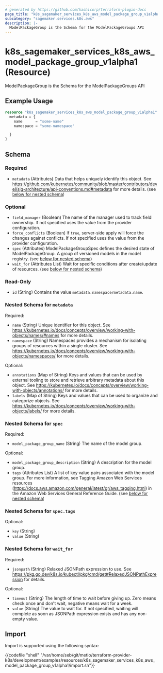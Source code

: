 ```yaml
---
# generated by https://github.com/hashicorp/terraform-plugin-docs
page_title: "k8s_sagemaker_services_k8s_aws_model_package_group_v1alpha1 Resource - terraform-provider-k8s"
subcategory: "sagemaker.services.k8s.aws"
description: |-
  ModelPackageGroup is the Schema for the ModelPackageGroups API
---
```


# k8s_sagemaker_services_k8s_aws_model_package_group_v1alpha1 (Resource)

ModelPackageGroup is the Schema for the ModelPackageGroups API

## Example Usage

```terraform
resource "k8s_sagemaker_services_k8s_aws_model_package_group_v1alpha1" "example" {
  metadata = {
    name      = "some-name"
    namespace = "some-namespace"

  }
}
```

<!-- schema generated by tfplugindocs -->
## Schema

### Required

- `metadata` (Attributes) Data that helps uniquely identify this object. See https://github.com/kubernetes/community/blob/master/contributors/devel/sig-architecture/api-conventions.md#metadata for more details. (see [below for nested schema](#nestedatt--metadata))

### Optional

- `field_manager` (Boolean) The name of the manager used to track field ownership. If not specified uses the value from the provider configuration.
- `force_conflicts` (Boolean) If `true`, server-side apply will force the changes against conflicts. If not specified uses the value from the provider configuration.
- `spec` (Attributes) ModelPackageGroupSpec defines the desired state of ModelPackageGroup.  A group of versioned models in the model registry. (see [below for nested schema](#nestedatt--spec))
- `wait_for` (Attributes List) Wait for specific conditions after create/update of resources. (see [below for nested schema](#nestedatt--wait_for))

### Read-Only

- `id` (String) Contains the value `metadata.namespace/metadata.name`.

<a id="nestedatt--metadata"></a>
### Nested Schema for `metadata`

Required:

- `name` (String) Unique identifier for this object. See https://kubernetes.io/docs/concepts/overview/working-with-objects/names/#names for more details.
- `namespace` (String) Namespaces provides a mechanism for isolating groups of resources within a single cluster. See https://kubernetes.io/docs/concepts/overview/working-with-objects/namespaces/ for more details.

Optional:

- `annotations` (Map of String) Keys and values that can be used by external tooling to store and retrieve arbitrary metadata about this object. See https://kubernetes.io/docs/concepts/overview/working-with-objects/annotations/ for more details.
- `labels` (Map of String) Keys and values that can be used to organize and categorize objects. See https://kubernetes.io/docs/concepts/overview/working-with-objects/labels/ for more details.


<a id="nestedatt--spec"></a>
### Nested Schema for `spec`

Required:

- `model_package_group_name` (String) The name of the model group.

Optional:

- `model_package_group_description` (String) A description for the model group.
- `tags` (Attributes List) A list of key value pairs associated with the model group. For more information, see Tagging Amazon Web Services resources (https://docs.aws.amazon.com/general/latest/gr/aws_tagging.html) in the Amazon Web Services General Reference Guide. (see [below for nested schema](#nestedatt--spec--tags))

<a id="nestedatt--spec--tags"></a>
### Nested Schema for `spec.tags`

Optional:

- `key` (String)
- `value` (String)



<a id="nestedatt--wait_for"></a>
### Nested Schema for `wait_for`

Required:

- `jsonpath` (String) Relaxed JSONPath expression to use. See https://pkg.go.dev/k8s.io/kubectl/pkg/cmd/get#RelaxedJSONPathExpression for details.

Optional:

- `timeout` (String) The length of time to wait before giving up. Zero means check once and don't wait, negative means wait for a week.
- `value` (String) The value to wait for. If not specified, waiting will complete as soon as JSONPath expression exists and has any non-empty value.

## Import

Import is supported using the following syntax:

{{codefile "shell" "/var/home/seb/git/metio/terraform-provider-k8s/development/examples/resources/k8s_sagemaker_services_k8s_aws_model_package_group_v1alpha1/import.sh"}}

